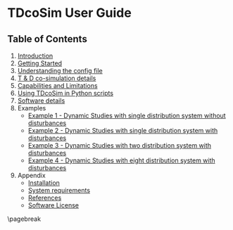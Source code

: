 # TDcoSim User Guide
## Table of Contents

1. [Introduction](user_guide_introduction.md)
2. [Getting Started](user_guide_getting_started.md)
3. [Understanding the config file](user_guide_understanding_config.md)
4. [T & D co-simulation details](user_guide_cosimulation_details.md)
5. [Capabilities and Limitations](user_guide_capability_and_limitations.md)
7. [Using TDcoSim in Python scripts](user_guide_using_tdcosim.md)
8. [Software details](user_guide_software_details.md)
9. Examples
    * [Example 1 - Dynamic Studies with single distribution system without disturbances](examples/Example_1_system_state_initialization_test.md)
    * [Example 2 - Dynamic Studies with single distribution system with disturbances](examples/Example_2_test_of_DER_RT_and_trip.md)
    * [Example 3 - Dynamic Studies with two distribution system with disturbances](examples/Example_3_test_of_DER_RT_and_trip.md)
    * [Example 4 - Dynamic Studies with eight distribution system with disturbances](examples/Example_4_test_of_DER_RT_and_trip.md)
10. Appendix
    * [Installation](user_guide_installation.md)
    * [System requirements](user_guide_sys_requirements.md)
    * [References](user_guide_references.md)
    * [Software License](../../LICENSE.md)

\pagebreak
